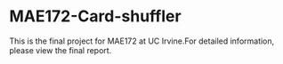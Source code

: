 # MAE172-Card-shuffler
This is the final project for MAE172 at UC Irvine.For detailed information, please view the final report.
